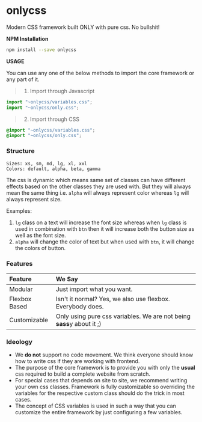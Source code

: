 # onlycss
Modern CSS framework built ONLY with pure css. No bullshit!


**NPM Installation**
```sh
npm install --save onlycss
```

**USAGE**

You can use any one of the below methods to import the core framework or any part of it.

> 1. Import through Javascript
```js
import "~onlycss/variables.css";
import "~onlycss/only.css";
```

> 2. Import through CSS
```css
@import "~onlycss/variables.css";
@import "~onlycss/only.css";
```
### Structure
```
Sizes: xs, sm, md, lg, xl, xxl
Colors: default, alpha, beta, gamma
```

The css is dynamic which means same set of classes can have different effects based on the other classes they are used with. But they will always mean the same thing i.e. `alpha` will always represent color whereas `lg` will always represent size.

Examples: 
1. `lg` class on a text will increase the font size whereas when `lg` class is used in combination with `btn` then it will increase both the button size as well as the font size.
2. `alpha` will change the color of text but when used with `btn`, it will change the colors of button.

### Features
| Feature       | We Say        
|:------------- |:----------------------------------------------------------------------------- |
| Modular       | Just import what you want.                                                    |
| Flexbox Based | Isn't it normal? Yes, we also use flexbox. Everybody does.                    |
| Customizable  | Only using pure css variables. We are not being **sass**y about it ;)           |


### Ideology

* We **do not** support no code movement. We think everyone should know how to write css if they are working with frontend.
* The purpose of the core framework is to provide you with only the **usual** css required to build a complete website from scratch.
* For special cases that depends on site to site, we recommend writing your own css classes. Framework is fully customizable so overriding the variables for the respective custom class should do the trick in most cases.
* The concept of CSS variables is used in such a way that you can customize the entire framework by just configuring a few variables.